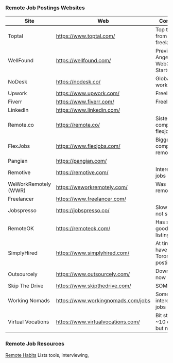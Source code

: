 ### Remote Job Postings Websites

| Site                 | Web                                | Comments                                    |
| -------------------- | ---------------------------------- | ------------------------------------------- |
| Toptal               | https://www.toptal.com/            | Top talent from freelancers                 |
| WellFound            | https://wellfound.com/             | Previously AngelList, Web3 and Startup jobs |
| NoDesk               | https://nodesk.co/                 | Global remote workforce                     |
| Upwork               | https://www.upwork.com/            | Freelancers                                 |
| Fiverr               | https://www.fiverr.com/            | Freelancers                                 |
| LinkedIn             | https://www.linkedin.com/          |                                             |
| Remote.co            | https://remote.co/                 | Sister company to flexjobs                  |
| FlexJobs             | https://www.flexjobs.com/          | Bigger sister company to remote.co          |
| Pangian              | https://pangian.com/               |                                             |
| Remotive             | https://remotive.com/              | Interesting jobs                            |
| WeWorkRemotely (WWR) | https://weworkremotely.com/        | Was remotees.com                            |
| Freelancer           | https://www.freelancer.com/        |                                             |
| Jobspresso           | https://jobspresso.co/             | Slow loading? not sure                      |
| RemoteOK             | https://remoteok.com/              | Has some good job listings                  |
| SimplyHired          | https://www.simplyhired.com/       | At time didn't have any Toronto postings    |
| Outsourcely          | https://www.outsourcely.com/       | Down right now                              |
| Skip The Drive       | https://www.skipthedrive.com/      | SOME jobs                                   |
| Working Nomads       | https://www.workingnomads.com/jobs | Some interesting jobs                       |
| Virtual Vocations    | https://www.virtualvocations.com/  | Bit stale jobs ~10 days old but not bad     |

### Remote Job Resources
[Remote Habits](https://remotehabits.com/) Lists tools, interviewing, 